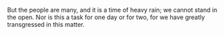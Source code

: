 But the people are many, and it is a time of heavy rain; we cannot stand in the open. Nor is this a task for one day or for two, for we have greatly transgressed in this matter.
